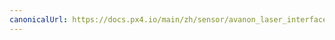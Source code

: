 ```yaml
---
canonicalUrl: https://docs.px4.io/main/zh/sensor/avanon_laser_interface
---
```


<Redirect to="../dronecan/avanon_laser_interface" />
